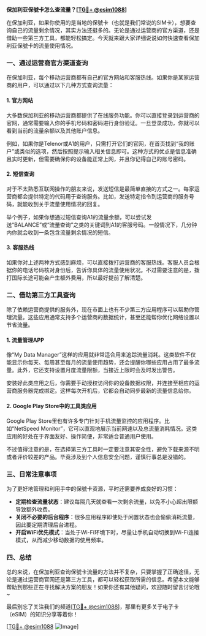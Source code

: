 **保加利亚保號卡怎么查流量？[[TG💪+ @esim1088](https://t.me/s/esim1088)]**

在保加利亚，如果你使用的是当地的保號卡（也就是我们常说的SIM卡），想要查询自己的流量剩余情况，其实方法还挺多的。无论是通过运营商的官方渠道，还是借助一些第三方工具，都能轻松搞定。今天就来跟大家详细说说如何快速查看保加利亚保號卡的流量使用情况。

### **一、通过运营商官方渠道查询**

在保加利亚，每个移动运营商都有自己的官方网站和客服热线。如果你是某家运营商的用户，可以通过以下几种方式查询流量：

#### **1. 官方网站**
大多数保加利亚的移动运营商都提供了在线服务功能。你可以直接登录到运营商的官网，通常需要输入你的手机号码和密码进行身份验证。一旦登录成功，你就可以看到当前的流量余额以及其他账户信息。

例如，如果你是Telenor或A1的用户，只需打开它们的官网，在首页找到“我的账户”或类似的选项，然后按照提示输入相关信息即可。这种方式的优点是信息准确且实时更新，但需要确保你的设备能正常上网，并且你记得自己的账号密码。

#### **2. 短信查询**
对于不太熟悉互联网操作的朋友来说，发送短信是最简单直接的方式之一。每家运营商都会提供特定的代码用于查询服务。比如，发送特定指令到运营商的服务号码，就能收到关于流量使用情况的回复。

举个例子，如果你想通过短信查询A1的流量余额，可以尝试发送“BALANCE”或“流量查询”之类的关键词到A1的客服号码。一般情况下，几分钟内你就会收到一条包含流量剩余情况的短信。

#### **3. 客服热线**
如果你对上述两种方式感到麻烦，可以直接拨打运营商的客服热线。客服人员会根据你的电话号码核对身份后，告诉你具体的流量使用状况。不过需要注意的是，拨打国际长途可能会产生额外费用，所以最好提前了解清楚。

### **二、借助第三方工具查询**

除了依赖运营商提供的服务外，现在市面上也有不少第三方应用程序可以帮助你管理流量。这些应用通常支持多个运营商的数据统计，甚至还能帮你优化网络设置以节省流量。

#### **1. 流量管理APP**
像“My Data Manager”这样的应用就非常适合用来追踪流量消耗。这类软件不仅能显示你每天、每周甚至每月的流量使用趋势，还会提醒你哪些应用占用了最多流量。此外，它还支持设置月度流量限额，当接近上限时会及时发出警告。

安装好此类应用之后，你需要手动授权访问你的设备数据权限，并连接至相应的运营商服务器完成绑定。这样每次开机后，它都会自动同步最新的流量信息给你。

#### **2. Google Play Store中的工具类应用**
Google Play Store里也有许多专门针对手机流量监控的应用程序。比如“NetSpeed Monitor”，它可以直观地展示当前网速以及总流量消耗情况。这类应用的好处在于界面友好、操作简便，非常适合普通用户使用。

不过值得注意的是，在选择第三方工具时一定要注意其安全性，避免下载来源不明或者评价较差的产品。毕竟涉及到个人信息安全问题，谨慎行事总是没错的。

### **三、日常注意事项**

为了更好地管理和利用手中的保號卡资源，平时还需要养成良好的习惯：

- **定期检查流量状态**：建议每隔几天就查看一次剩余流量，以免不小心超出限额导致额外收费。
- **关闭不必要的后台程序**：很多应用程序即使处于闲置状态也会偷偷消耗流量，因此要定期清理后台进程。
- **开启WiFi优先模式**：当处于Wi-Fi环境下时，尽量让手机自动切换到Wi-Fi连接模式，从而减少移动数据的使用频率。

### **四、总结**

总的来说，在保加利亚查询保號卡流量的方法并不复杂，只要掌握了正确途径，无论是通过运营商官网还是第三方工具，都可以轻松获取所需的信息。希望本文能够帮助到那些正在寻找解决方案的朋友！如果你还有其他疑问，欢迎随时留言讨论哦~

最后别忘了关注我们的频道[[TG💪+ @esim1088](https://t.me/s/esim1088)]，那里有更多关于电子卡（eSIM）的知识分享等着你！

[[TG💪+ @esim1088](https://t.me/s/esim1088) ![Image](https://i.postimg.cc/4NQfJmqS/Snipaste-2025-05-13-00-14-12.png)]